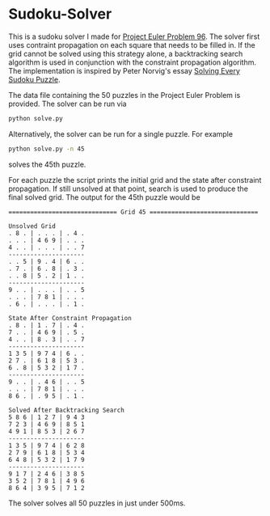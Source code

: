 # Sudoku-Solver
This is a sudoku solver I made for [Project Euler Problem 96](https://projecteuler.net/problem=96). The solver first uses contraint propagation on each square that needs to be filled in. If the grid cannot be solved using this strategy alone, a backtracking search algorithm is used in conjunction with the constraint propagation algorithm. The implementation is inspired by Peter Norvig's essay [Solving Every Sudoku Puzzle](http://norvig.com/sudoku.html).

The data file containing the 50 puzzles in the Project Euler Problem is provided. The solver can be run via 
```sh
python solve.py
```
Alternatively, the solver can be run for a single puzzle. For example
```sh
python solve.py -n 45
```
solves the 45th puzzle.

For each puzzle the script prints the initial grid and the state after constraint propagation. If still unsolved at that point, search is used to produce the final solved grid. The output for the 45th puzzle would be
```
============================== Grid 45 ==============================

Unsolved Grid
. 8 . | . . . | . 4 .
. . . | 4 6 9 | . . .
4 . . | . . . | . . 7
---------------------
. . 5 | 9 . 4 | 6 . .
. 7 . | 6 . 8 | . 3 .
. . 8 | 5 . 2 | 1 . .
---------------------
9 . . | . . . | . . 5
. . . | 7 8 1 | . . .
. 6 . | . . . | . 1 .

State After Constraint Propagation
. 8 . | 1 . 7 | . 4 .
7 . . | 4 6 9 | . 5 .
4 . . | 8 . 3 | . . 7
---------------------
1 3 5 | 9 7 4 | 6 . .
2 7 . | 6 1 8 | 5 3 .
6 . 8 | 5 3 2 | 1 7 .
---------------------
9 . . | . 4 6 | . . 5
. . . | 7 8 1 | . . .
8 6 . | . 9 5 | . 1 .

Solved After Backtracking Search
5 8 6 | 1 2 7 | 9 4 3
7 2 3 | 4 6 9 | 8 5 1
4 9 1 | 8 5 3 | 2 6 7
---------------------
1 3 5 | 9 7 4 | 6 2 8
2 7 9 | 6 1 8 | 5 3 4
6 4 8 | 5 3 2 | 1 7 9
---------------------
9 1 7 | 2 4 6 | 3 8 5
3 5 2 | 7 8 1 | 4 9 6
8 6 4 | 3 9 5 | 7 1 2
```

The solver solves all 50 puzzles in just under 500ms.
